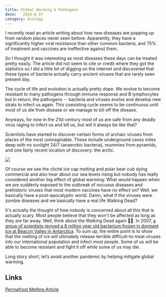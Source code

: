 ```yaml
---
title: Global Warming & Pathogens
date:   2019-8-17
category: biology
---
```


I recently read an article writing about how new diseases are popping up from random places never seen before. Apparently, they have a significantly higher viral resistance than other common bacteria, and 75% of treatment and vaccines are ineffective against them.

So I thought it was interesting as most diseases these days can be treated pretty easily. The article did not seem to cite or credit where they got the statistics so I did a little bit of digging on the internet and discovered that these types of bacteria actually carry ancient viruses that are rarely seen present day.

The cycle of life and evolution is actually pretty dope. We evolve to become resistant to many pathogens through immune response and B lymphocytes but in return, the pathogens -- bacteria and viruses evolve and develop new strats to infect us again. This coexisting cycle seems to be continuous until most of us die from disease or we manage to kill off the disease.

Anyways, for now in the 21st century most of us are safe from any deadly virus raging to infect us and kill us, but will it always be like that?

Scientists have started to discover certain forms of archaic viruses from places of the most unimaginable. These include underground caves miles deep with no sunlight 24/7 (anaerobic bacteria), mummies from pyramids, and one fairly recent location of discovery: the arctic.

![][image-1]

Of course we see the cliché ice cap melting and polar bear cub dying commercial and also hear about our sea levels rising but nobody has really considered another big effect of global warming: What would happen when we are suddenly exposed to the outbreak of nocuous diseases and prehistoric viruses that most modern vaccines have no effect on? Well, we basically have a post-apocalyptic world. Damn, what if the viruses were zombie diseases and we basically have a real life Walking Dead?

It's actually the thought of how nobody is concerned about all this that is actually scary. Most people believe that they won't be affected as long as they are far away. Well, think about the Walking Dead again 🧟‍♂️. In 2007, [a group of scientists revived a 8 million year old bacterium frozen in dormant ice at Beacon Valley in Antarctica][1]. To sum up, the entire point is to show that the melting of ice will ultimately release terrible difficult-to-treat viruses into our international population and infect most people. Some of us will be able to become resistant and fight it off while some of us may die.

Long story short, let’s avoid another pandemic by helping mitigate global warming.

## Links
[Permafrost Melting Article][2]

[1]:	http://www.bbc.com/earth/story/20170504-there-are-diseases-hidden-in-ice-and-they-are-waking-up
[2]:	https://e360.yale.edu/features/how-melting-permafrost-is-beginning-to-transform-the-arctic

[image-1]:	https://cdn.mos.cms.futurecdn.net/pbVGgJ7s7BSJysoaBfVcxa.jpg